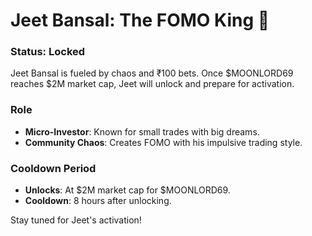# Jeet Bansal: The FOMO King 💸

### Status: **Locked**

Jeet Bansal is fueled by chaos and ₹100 bets. Once $MOONLORD69 reaches $2M market cap, Jeet will unlock and prepare for activation.

### Role
- **Micro-Investor**: Known for small trades with big dreams.
- **Community Chaos**: Creates FOMO with his impulsive trading style.

### Cooldown Period
- **Unlocks**: At $2M market cap for $MOONLORD69.
- **Cooldown**: 8 hours after unlocking.

Stay tuned for Jeet's activation!
